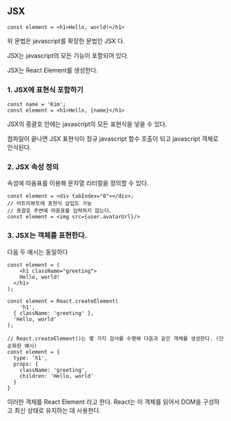 ## JSX



```react
const element = <h1>Hello, world!</h1>
```

위 문법은 javascript를 확장한 문법인 JSX 다. 

JSX는 javascript의 모든 기능이 포함되어 있다.

JSX는 React Element를 생성한다.



### 1. JSX에 표현식 포함하기

```react
const name = 'Kim';
const element = <h1>Hello, {name}</h1>
```

JSX의 중괄호 안에는 javascript의 모든 표현식을 넣을 수 있다.

컴파일이 끝나면 JSX 표현식이 정규 javascript 함수 호출이 되고 javascript 객체로 인식된다.



### 2. JSX 속성 정의

속성에 따옴표를 이용해 문자열 리터럴을 정의할 수 있다.

```react
const element = <div tabIndex="0"></div>;
// 어트리뷰트에 표현식 삽입도 가능
// 중괄호 주변에 따옴표를 입력하지 않는다.
const element = <img src={user.avatarUrl}/>
```



### 3. JSX는 객체를 표현한다.

다음 두 예시는 동일하다

```react
const element = (
	<h1 className="greeting">
    Hello, world!
  </h1>
);

const element = React.createElement(
	'h1',
  { className: 'greeting' },
  'Hello, world'
);

// React.createElement()는 몇 가지 검사를 수행해 다음과 같은 객체를 생성한다. (단순화한 예시)
const element = {
  type: 'h1',
  props: {
    className: 'greeting',
    children: 'Hello, world'
  }
}
```

이러한 객체를 React Element 라고 한다. React는 이 객체를 읽어서 DOM을 구성하고 최신 상태로 유지하는 데 사용한다.

